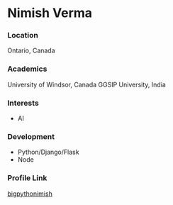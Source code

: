 # Nimish Verma

### Location

Ontario, Canada
### Academics

University of Windsor, Canada
GGSIP University, India
### Interests

- AI

### Development

- Python/Django/Flask
- Node


### Profile Link

[bigpythonimish](https://github.com/bigpythonimish)
